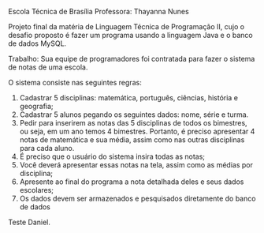 Escola Técnica de Brasília
Professora: Thayanna Nunes

Projeto final da matéria de Linguagem Técnica de Programação II, cujo o desafio proposto é fazer um programa usando a linguagem Java e o banco de dados MySQL.

Trabalho:
Sua equipe de programadores foi contratada para fazer o sistema de notas de uma escola.

O sistema consiste nas seguintes regras:

1. Cadastrar 5 disciplinas: matemática, português, ciências, história e geografia;
2. Cadastrar 5 alunos pegando os seguintes dados: nome, série e turma.
3. Pedir para inserirem as notas das 5 disciplinas de todos os bimestres, ou seja, em
um ano temos 4 bimestres. Portanto, é preciso apresentar 4 notas de matemática e
sua média, assim como nas outras disciplinas para cada aluno.
4. É preciso que o usuário do sistema insira todas as notas;
5. Você deverá apresentar essas notas na tela, assim como as médias por disciplina;
6. Apresente ao final do programa a nota detalhada deles e seus dados escolares;
7. Os dados devem ser armazenados e pesquisados diretamente do banco de dados

Teste Daniel.

